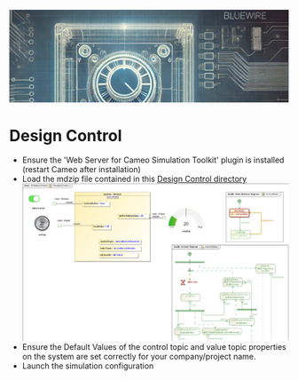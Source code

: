 ![project bluewire](../img/bluewire_logo_alt2.jpg)

# Design Control

* Ensure the 'Web Server for Cameo Simulation Toolkit' plugin is installed (restart Cameo after installation)
* Load the mdzip file contained in this [Design Control directory](/control_design/)
![design control](img/design_control.jpg)
* Ensure the Default Values of the control topic and value topic properties on the system are set correctly for your company/project name.
* Launch the simulation configuration